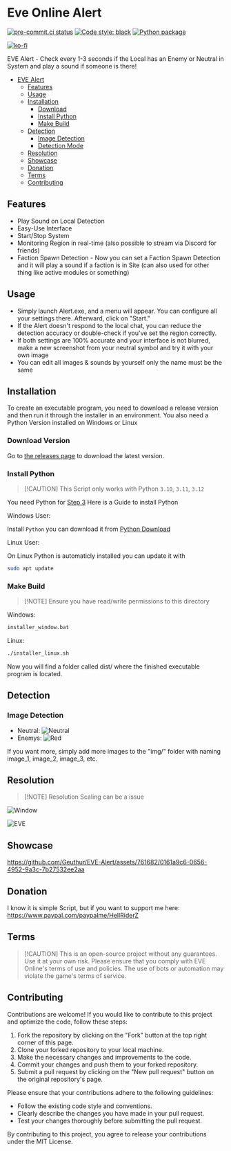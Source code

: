 # Eve Online Alert

[![pre-commit.ci status](https://results.pre-commit.ci/badge/github/Geuthur/EVE-Alert-Opensource/main.svg)](https://results.pre-commit.ci/latest/github/Geuthur/EVE-Alert-Opensource/main)
[![Code style: black](https://img.shields.io/badge/code%20style-black-000000.svg)](https://github.com/psf/black)
[![Python package](https://github.com/Geuthur/EVE-Alert-Opensource/actions/workflows/python-package.yml/badge.svg)](https://github.com/Geuthur/EVE-Alert-Opensource/actions/workflows/python-package.yml)

[![ko-fi](https://ko-fi.com/img/githubbutton_sm.svg)](https://ko-fi.com/W7W810Q5J4)

EVE Alert - Check every 1-3 seconds if the Local has an Enemy or Neutral in System and play a sound if someone is there!

- [EVE Alert](#evealert)
  - [Features](#features)
  - [Usage](#usage)
  - [Installation](#installation)
    - [Download](#step1)
    - [Install Python](#step2)
    - [Make Build](#step3)
  - [Detection](#detection)
    - [Image Detection](#imagedetection)
    - [Detection Mode](#detectionmode)
  - [Resolution](#resolution)
  - [Showcase](#showcase)
  - [Donation](#donation)
  - [Terms](#terms)
  - [Contributing](#contribute)

## Features<a name="features"></a>

- Play Sound on Local Detection
- Easy-Use Interface
- Start/Stop System
- Monitoring Region in real-time (also possible to stream via Discord for friends)
- Faction Spawn Detection - Now you can set a Faction Spawn Detection and it will play a sound if a faction is in Site (can also used for other thing like active modules or something)

## Usage<a name="usage"></a>

- Simply launch Alert.exe, and a menu will appear. You can configure all your settings there. Afterward, click on "Start."
- If the Alert doesn't respond to the local chat, you can reduce the detection accuracy or double-check if you've set the region correctly.
- If both settings are 100% accurate and your interface is not blurred, make a new screenshot from your neutral symbol and try it with your own image
- You can edit all images & sounds by yourself only the name must be the same

## Installation<a name="installation"></a>

To create an executable program, you need to download a release version and then run it through the installer in an environment.
You also need a Python Version installed on Windows or Linux

### Download Version<a name="step1"></a>

Go to [the releases page](https://github.com/Geuthur/EVE-Alert-Opensource/releases) to download the latest version.

### Install Python<a name="step2"></a>

> \[!CAUTION\]
> This Script only works with Python `3.10`, `3.11`, `3.12`

You need Python for <a href="#step3">Step 3</a>
Here is a Guide to install Python

Windows User:

Install `Python` you can download it from [Python Download](https://www.python.org/downloads/)

Linux User:

On Linux Python is automaticly installed you can update it with

```bash
sudo apt update
```

### Make Build<a name="step3"></a>

> \[!NOTE\]
> Ensure you have read/write permissions to this directory

Windows:

```cmd
installer_window.bat
```

Linux:

```bash
./installer_linux.sh
```

Now you will find a folder called dist/ where the finished executable program is located.

## Detection<a name="detection"></a>

### Image Detection<a name="imagedetection"></a>

- Neutral:    ![Neutral](https://i.imgur.com/SdjoIs6.png)
- Enemys:     ![Red](https://i.imgur.com/O0VTT69.png)

If you want more, simply add more images to the "img/" folder with naming image_1, image_2, image_3, etc.

## Resolution<a name="resolution"></a>

> \[!NOTE\]
> Resolution Scaling can be a issue

![Window](https://i.imgur.com/e0X2sGM.png)

![EVE](https://i.imgur.com/08hxzIj.png)

## Showcase<a name="showcase"></a>

https://github.com/Geuthur/EVE-Alert/assets/761682/0161a9c6-0656-4952-9a3c-7b27532ee2aa

## Donation<a name="donation"></a>

I know it is simple Script, but if you want to support me here:
https://www.paypal.com/paypalme/HellRiderZ

## Terms<a name="terms"></a>

> \[!CAUTION\]
> This is an open-source project without any guarantees. Use it at your own risk.
> Please ensure that you comply with EVE Online's terms of use and policies. The use of bots or automation may violate the game's terms of service.

## Contributing<a name="contribute"></a>

Contributions are welcome! If you would like to contribute to this project and optimize the code, follow these steps:

1. Fork the repository by clicking on the "Fork" button at the top right corner of this page.
1. Clone your forked repository to your local machine.
1. Make the necessary changes and improvements to the code.
1. Commit your changes and push them to your forked repository.
1. Submit a pull request by clicking on the "New pull request" button on the original repository's page.

Please ensure that your contributions adhere to the following guidelines:

- Follow the existing code style and conventions.
- Clearly describe the changes you have made in your pull request.
- Test your changes thoroughly before submitting the pull request.

By contributing to this project, you agree to release your contributions under the MIT License.
